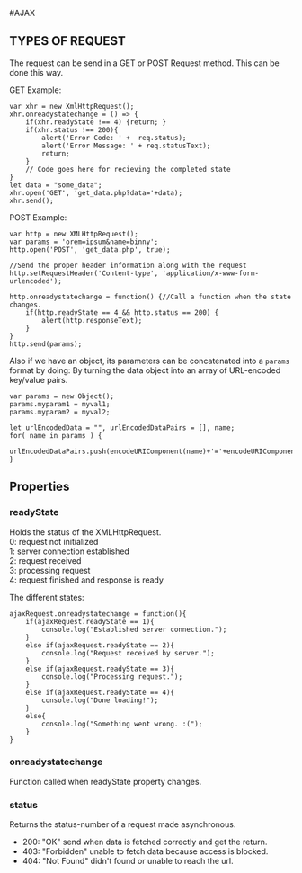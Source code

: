  #AJAX 

## TYPES OF REQUEST 

The request can be send in a GET or POST Request method. 
This can be done this way. 

GET Example: 
```JS
var xhr = new XmlHttpRequest();
xhr.onreadystatechange = () => {
	if(xhr.readyState !== 4) {return; }
	if(xhr.status !== 200){  
	    alert('Error Code: ' +  req.status);  
	    alert('Error Message: ' + req.statusText);  
	    return;  
	}
	// Code goes here for recieving the completed state 
}
let data = "some_data"; 
xhr.open('GET', 'get_data.php?data='+data); 
xhr.send(); 
```

POST Example: 
```JS
var http = new XMLHttpRequest();
var params = 'orem=ipsum&name=binny';
http.open('POST', 'get_data.php', true);

//Send the proper header information along with the request
http.setRequestHeader('Content-type', 'application/x-www-form-urlencoded');

http.onreadystatechange = function() {//Call a function when the state changes.
    if(http.readyState == 4 && http.status == 200) {
        alert(http.responseText);
    }
}
http.send(params);
```

Also if we have an object, its parameters can be concatenated into a `params` format by doing: 
By turning the data object into an array of URL-encoded key/value pairs.

```JS
var params = new Object();
params.myparam1 = myval1;
params.myparam2 = myval2;

let urlEncodedData = "", urlEncodedDataPairs = [], name;
for( name in params ) {
 urlEncodedDataPairs.push(encodeURIComponent(name)+'='+encodeURIComponent(params[name]));
}
```

## Properties

### readyState

Holds the status of the XMLHttpRequest.  
	0: request not initialized   
	1: server connection established  
	2: request received   
	3: processing request   
	4: request finished and response is ready

The different states: 

```CSHARP 
ajaxRequest.onreadystatechange = function(){
	if(ajaxRequest.readyState == 1){
		console.log("Established server connection.");
	}
	else if(ajaxRequest.readyState == 2){
		console.log("Request received by server.");
	}
	else if(ajaxRequest.readyState == 3){
		console.log("Processing request.");
	}
	else if(ajaxRequest.readyState == 4){
		console.log("Done loading!");
	}
	else{
		console.log("Something went wrong. :(");
	}
}
```
### onreadystatechange

Function called when readyState property changes. 

### status 

Returns the status-number of a request  made asynchronous. 
* 200: "OK"  send when data is fetched correctly and get the return. 
* 403: "Forbidden"  unable to fetch data because access is blocked. 
* 404: "Not Found" didn't found or unable to reach the url. 

